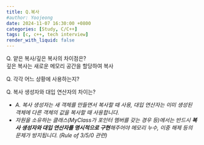 ```yaml
---
title: Q.복사
#author: Yoojeong
date: 2024-11-07 16:30:00 +0800
categories: [Study, C/C++]
tags: [c, c++, tech interview]
render_with_liquid: false
---
```



Q. 얕은 복사/깊은 복사의 차이점은?    
깊은 복사는 새로운 메모리 공간을 할당하여 복사  

Q. 각각 어느 상황에 사용하는지?  

Q. 복사 생성자와 대입 연산자의 차이는?  
- *A. 복사 생성자는 새 객체를 만들면서 복사할 때 사용, 대입 연산자는 이미 생성된 객체에 다른 객체의 값을 복사할 때 사용합니다.*  
- *자원을 소유하는 클래스(MyClass가 포인터 멤버를 갖는 경우 등)에서는 반드시 **복사 생성자와 대입 연산자를 명시적으로 구현**해주어야 메모리 누수, 이중 해제 등의 문제가 방지됩니다. (Rule of 3/5/0 관련)*  